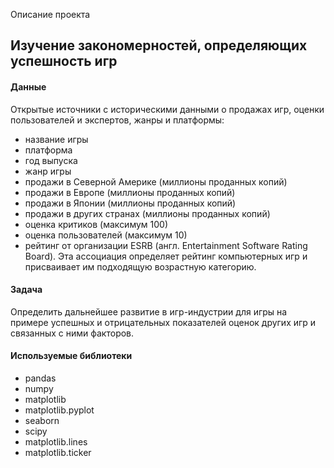 Описание проекта  

## Изучение закономерностей, определяющих успешность игр


#### Данные

Открытые источники с историческими данными о продажах игр, оценки пользователей и экспертов, жанры и платформы:

- название игры
- платформа
- год выпуска
- жанр игры
- продажи в Северной Америке (миллионы проданных копий)
- продажи в Европе (миллионы проданных копий)
- продажи в Японии (миллионы проданных копий)
- продажи в других странах (миллионы проданных копий)
- оценка критиков (максимум 100)
- оценка пользователей (максимум 10)
- рейтинг от организации ESRB (англ. Entertainment Software Rating Board). Эта ассоциация определяет рейтинг компьютерных игр и присваивает им подходящую возрастную категорию.

#### Задача

Определить дальнейшее развитие в игр-индустрии для игры на примере успешных и отрицательных показателей оценок других игр и связанных с ними факторов.

#### Используемые библиотеки

- pandas
- numpy
- matplotlib
- matplotlib.pyplot
- seaborn
- scipy
- matplotlib.lines
- matplotlib.ticker
